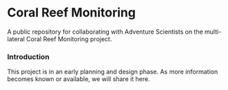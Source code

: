 # Coral Reef Monitoring
A public repository for collaborating with Adventure Scientists on the multi-lateral Coral Reef Monitoring project.

### Introduction
This project is in an early planning and design phase. As more information becomes known or available, we will share it here.
